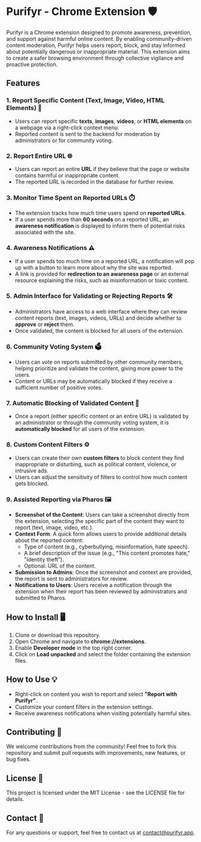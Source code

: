 # Purifyr - Chrome Extension 🛡️

Purifyr is a Chrome extension designed to promote awareness, prevention, and support against harmful online content. By enabling community-driven content moderation, Purifyr helps users report, block, and stay informed about potentially dangerous or inappropriate material. This extension aims to create a safer browsing environment through collective vigilance and proactive protection.

## Features

### 1. **Report Specific Content (Text, Image, Video, HTML Elements)** 📝
- Users can report specific **texts**, **images**, **videos**, or **HTML elements** on a webpage via a right-click context menu.
- Reported content is sent to the backend for moderation by administrators or for community voting.

### 2. **Report Entire URL** 🌐
- Users can report an entire **URL** if they believe that the page or website contains harmful or inappropriate content.
- The reported URL is recorded in the database for further review.

### 3. **Monitor Time Spent on Reported URLs** ⏱️
- The extension tracks how much time users spend on **reported URLs**.
- If a user spends more than **60 seconds** on a reported URL, an **awareness notification** is displayed to inform them of potential risks associated with the site.

### 4. **Awareness Notifications** ⚠️
- If a user spends too much time on a reported URL, a notification will pop up with a button to learn more about why the site was reported.
- A link is provided for **redirection to an awareness page** or an external resource explaining the risks, such as misinformation or toxic content.

### 5. **Admin Interface for Validating or Rejecting Reports** 🛠️
- Administrators have access to a web interface where they can review content reports (text, images, videos, URLs) and decide whether to **approve** or **reject** them.
- Once validated, the content is blocked for all users of the extension.

### 6. **Community Voting System** 🗳️
- Users can vote on reports submitted by other community members, helping prioritize and validate the content, giving more power to the users.
- Content or URLs may be automatically blocked if they receive a sufficient number of positive votes.

### 7. **Automatic Blocking of Validated Content** 🚫
- Once a report (either specific content or an entire URL) is validated by an administrator or through the community voting system, it is **automatically blocked** for all users of the extension.

### 8. **Custom Content Filters** ⚙️
- Users can create their own **custom filters** to block content they find inappropriate or disturbing, such as political content, violence, or intrusive ads.
- Users can adjust the sensitivity of filters to control how much content gets blocked.

### 9. **Assisted Reporting via Pharos** 🖼️
- **Screenshot of the Content**: Users can take a screenshot directly from the extension, selecting the specific part of the content they want to report (text, image, video, etc.).
- **Context Form**: A quick form allows users to provide additional details about the reported content:
  - Type of content (e.g., cyberbullying, misinformation, hate speech).
  - A brief description of the issue (e.g., "This content promotes hate," "Identity theft").
  - Optional: URL of the content.
- **Submission to Admins**: Once the screenshot and context are provided, the report is sent to administrators for review.
- **Notifications to Users**: Users receive a notification through the extension when their report has been reviewed by administrators and submitted to Pharos.

## How to Install 🖥️
1. Clone or download this repository.
2. Open Chrome and navigate to **chrome://extensions**.
3. Enable **Developer mode** in the top right corner.
4. Click on **Load unpacked** and select the folder containing the extension files.

## How to Use 💡
- Right-click on content you wish to report and select **"Report with Purifyr"**.
- Customize your content filters in the extension settings.
- Receive awareness notifications when visiting potentially harmful sites.

## Contributing 🤝
We welcome contributions from the community! Feel free to fork this repository and submit pull requests with improvements, new features, or bug fixes.

## License 📜
This project is licensed under the MIT License - see the LICENSE file for details.

## Contact 📧
For any questions or support, feel free to contact us at contact@purifyr.app.
